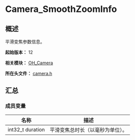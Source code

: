 # Camera_SmoothZoomInfo

## 概述

平滑变焦参数信息。

**起始版本：** 12

**相关模块：** [OH_Camera](capi-oh-camera.md)

**所在头文件：** [camera.h](capi-camera-h.md)

## 汇总

### 成员变量

| 名称 | 描述 |
| -- | -- |
| int32_t duration | 平滑变焦总时长（以毫秒为单位）。 |


